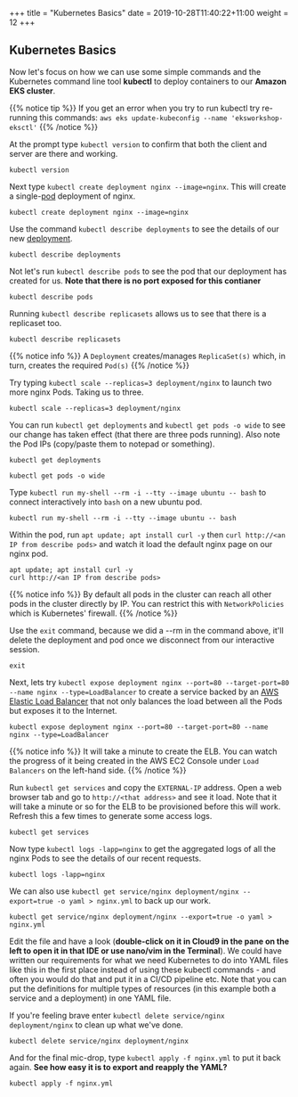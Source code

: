 
+++
title = "Kubernetes Basics"
date = 2019-10-28T11:40:22+11:00
weight = 12
+++

## Kubernetes Basics
Now let's focus on how we can use some simple commands and the Kubernetes command line tool **kubectl** to deploy containers to our **Amazon EKS cluster**.

{{% notice tip %}}
If you get an error when you try to run kubectl try re-running this commands: ```aws eks update-kubeconfig --name 'eksworkshop-eksctl'```
{{% /notice %}}

At the prompt type `kubectl version` to confirm that both the client and server are there and working.

    kubectl version

Next type `kubectl create deployment nginx --image=nginx`. This will create a single-[pod](https://kubernetes.io/docs/concepts/workloads/pods/pod/#what-is-a-pod) deployment of nginx.

    kubectl create deployment nginx --image=nginx

Use the command `kubectl describe deployments` to see the details of our new [deployment](https://kubernetes.io/docs/concepts/workloads/controllers/deployment/).

    kubectl describe deployments

Not let's run `kubectl describe pods` to see the pod that our deployment has created for us. **Note that there is no port exposed for this contianer**

    kubectl describe pods

Running `kubectl describe replicasets` allows us to see that there is a replicaset too.

    kubectl describe replicasets

{{% notice info %}}
A `Deployment` creates/manages `ReplicaSet(s)` which, in turn, creates the required `Pod(s)`
{{% /notice %}}

Try typing `kubectl scale --replicas=3 deployment/nginx` to launch two more nginx Pods. Taking us to three.

    kubectl scale --replicas=3 deployment/nginx

You can run `kubectl get deployments` and `kubectl get pods -o wide` to see our change has taken effect (that there are three pods running). Also note the Pod IPs (copy/paste them to notepad or something).

    kubectl get deployments

    kubectl get pods -o wide

Type `kubectl run my-shell --rm -i --tty --image ubuntu -- bash` to connect interactively into `bash` on a new ubuntu pod.

    kubectl run my-shell --rm -i --tty --image ubuntu -- bash

Within the pod, run `apt update; apt install curl -y` then `curl http://<an IP from describe pods>` and watch it load the default nginx page on our nginx pod.

    apt update; apt install curl -y
    curl http://<an IP from describe pods>

{{% notice info %}}
    By default all pods in the cluster can reach all other pods in the cluster directly by IP. You can restrict this with `NetworkPolicies` which is Kubernetes' firewall.
{{% /notice %}}

Use the `exit` command, because we did a --rm in the command above, it'll delete the deployment and pod once we disconnect from our interactive session.

    exit

Next, lets try `kubectl expose deployment nginx --port=80 --target-port=80 --name nginx --type=LoadBalancer` to create a service backed by an [AWS Elastic Load Balancer](https://aws.amazon.com/elasticloadbalancing/) that not only balances the load between all the Pods but exposes it to the Internet.

    kubectl expose deployment nginx --port=80 --target-port=80 --name nginx --type=LoadBalancer

{{% notice info %}}
    It will take a minute to create the ELB. You can watch the progress of it being created in the AWS EC2 Console under `Load Balancers` on the left-hand side.
{{% /notice %}}

Run `kubectl get services` and copy the `EXTERNAL-IP` address. Open a web browser tab and go to `http://<that address>` and see it load. Note that it will take a minute or so for the ELB to be provisioned before this will work. Refresh this a few times to generate some access logs.

    kubectl get services

Now type `kubectl logs -lapp=nginx` to get the aggregated logs of all the nginx Pods to see the details of our recent requests.

    kubectl logs -lapp=nginx

We can also use `kubectl get service/nginx deployment/nginx --export=true -o yaml > nginx.yml` to back up our work.

    kubectl get service/nginx deployment/nginx --export=true -o yaml > nginx.yml

Edit the file and have a look (**double-click on it in Cloud9 in the pane on the left to open it in that IDE or use nano/vim in the Terminal**). We could have written our requirements for what we need Kubernetes to do into YAML files like this in the first place instead of using these kubectl commands - and often you would do that and put it in a CI/CD pipeline etc. Note that you can put the definitions for multiple types of resources (in this example both a service and a deployment) in one YAML file.

If you're feeling brave enter `kubectl delete service/nginx deployment/nginx` to clean up what we've done.

    kubectl delete service/nginx deployment/nginx

And for the final mic-drop, type `kubectl apply -f nginx.yml` to put it back again. **See how easy it is to export and reapply the YAML?**

    kubectl apply -f nginx.yml